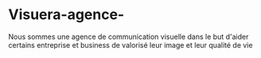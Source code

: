 # Visuera-agence-
Nous sommes une agence de communication visuelle dans le but d'aider certains entreprise et business de valorisé leur image et leur qualité de vie 
